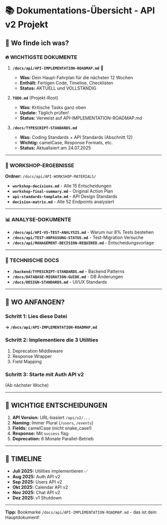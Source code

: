 # 📚 Dokumentations-Übersicht - API v2 Projekt

## 🎯 Wo finde ich was?

### 🔥 WICHTIGSTE DOKUMENTE

1. **`/docs/api/API-IMPLEMENTATION-ROADMAP.md`** 🌟
   - **Was:** Dein Haupt-Fahrplan für die nächsten 12 Wochen
   - **Enthält:** Fertigen Code, Timeline, Checklisten
   - **Status:** AKTUELL und VOLLSTÄNDIG

2. **`TODO.md`** (Projekt-Root)
   - **Was:** Kritische Tasks ganz oben
   - **Update:** Täglich prüfen!
   - **Status:** Verweist auf API-IMPLEMENTATION-ROADMAP.md

3. **`/docs/TYPESCRIPT-STANDARDS.md`**
   - **Was:** Coding Standards + API Standards (Abschnitt 12)
   - **Wichtig:** camelCase, Response Formats, etc.
   - **Status:** Aktualisiert am 24.07.2025

---

### 📁 WORKSHOP-ERGEBNISSE

**Ordner:** `/docs/api/API-WORKSHOP-MATERIALS/`

- **`workshop-decisions.md`** - Alle 15 Entscheidungen
- **`workshop-final-summary.md`** - Original Action Plan
- **`api-standards-template.md`** - API Design Standards
- **`decision-matrix.md`** - Alle 52 Endpoints analysiert

---

### 📊 ANALYSE-DOKUMENTE

- **`/docs/api/API-VS-TEST-ANALYSIS.md`** - Warum nur 8% Tests bestehen
- **`/docs/api/TEST-ANPASSUNG-STATUS.md`** - Test-Migration Versuche
- **`/docs/api/MANAGEMENT-DECISION-REQUIRED.md`** - Entscheidungsvorlage

---

### 🔧 TECHNISCHE DOCS

- **`/backend/TYPESCRIPT-STANDARDS.md`** - Backend Patterns
- **`/docs/DATABASE-MIGRATION-GUIDE.md`** - DB Änderungen
- **`/docs/DESIGN-STANDARDS.md`** - UI/UX Standards

---

## 🚀 WO ANFANGEN?

### Schritt 1: Lies diese Datei

**→ `/docs/api/API-IMPLEMENTATION-ROADMAP.md`**

### Schritt 2: Implementiere die 3 Utilities

1. Deprecation Middleware
2. Response Wrapper
3. Field Mapping

### Schritt 3: Starte mit Auth API v2

(Ab nächster Woche)

---

## 📢 WICHTIGE ENTSCHEIDUNGEN

1. **API Version:** URL-basiert `/api/v2/...`
2. **Naming:** Immer Plural (`/users`, `/events`)
3. **Fields:** camelCase (nicht snake_case!)
4. **Response:** Mit `success` flag
5. **Deprecation:** 6 Monate Parallel-Betrieb

---

## 🎯 TIMELINE

- **Juli 2025:** Utilities implementieren ✅
- **Aug 2025:** Auth API v2
- **Sep 2025:** Users API v2
- **Okt 2025:** Calendar API v2
- **Nov 2025:** Chat API v2
- **Dez 2025:** v1 Shutdown

---

**Tipp:** Bookmarke `/docs/api/API-IMPLEMENTATION-ROADMAP.md` - das ist dein Hauptdokument!
